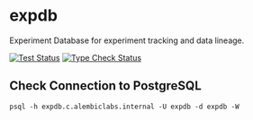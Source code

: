 # expdb
Experiment Database for experiment tracking and data lineage.

[![Test Status](badge)](https://github.com/alembiclabs/expdb/actions/workflows/on_push.yaml/badge.svg)
[![Type Check Status](badge)](https://github.com/alembiclabs/expdb/actions/workflows/on_push.yaml/badge.svg)


## Check Connection to PostgreSQL
`psql -h expdb.c.alembiclabs.internal -U expdb -d expdb -W`